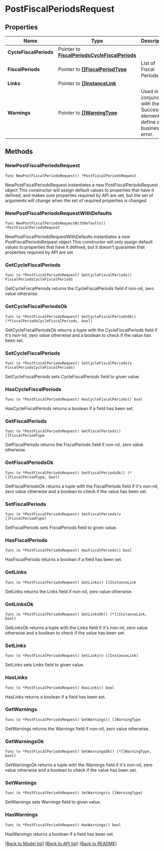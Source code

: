 # PostFiscalPeriodsRequest

## Properties

Name | Type | Description | Notes
------------ | ------------- | ------------- | -------------
**CycleFiscalPeriods** | Pointer to [**FiscalPeriodsCycleFiscalPeriods**](FiscalPeriodsCycleFiscalPeriods.md) |  | [optional] 
**FiscalPeriods** | Pointer to [**[]FiscalPeriodType**](FiscalPeriodType.md) | List of Fiscal Periods. | [optional] 
**Links** | Pointer to [**[]InstanceLink**](InstanceLink.md) |  | [optional] 
**Warnings** | Pointer to [**[]WarningType**](WarningType.md) | Used in conjunction with the Success element to define a business error. | [optional] 

## Methods

### NewPostFiscalPeriodsRequest

`func NewPostFiscalPeriodsRequest() *PostFiscalPeriodsRequest`

NewPostFiscalPeriodsRequest instantiates a new PostFiscalPeriodsRequest object
This constructor will assign default values to properties that have it defined,
and makes sure properties required by API are set, but the set of arguments
will change when the set of required properties is changed

### NewPostFiscalPeriodsRequestWithDefaults

`func NewPostFiscalPeriodsRequestWithDefaults() *PostFiscalPeriodsRequest`

NewPostFiscalPeriodsRequestWithDefaults instantiates a new PostFiscalPeriodsRequest object
This constructor will only assign default values to properties that have it defined,
but it doesn't guarantee that properties required by API are set

### GetCycleFiscalPeriods

`func (o *PostFiscalPeriodsRequest) GetCycleFiscalPeriods() FiscalPeriodsCycleFiscalPeriods`

GetCycleFiscalPeriods returns the CycleFiscalPeriods field if non-nil, zero value otherwise.

### GetCycleFiscalPeriodsOk

`func (o *PostFiscalPeriodsRequest) GetCycleFiscalPeriodsOk() (*FiscalPeriodsCycleFiscalPeriods, bool)`

GetCycleFiscalPeriodsOk returns a tuple with the CycleFiscalPeriods field if it's non-nil, zero value otherwise
and a boolean to check if the value has been set.

### SetCycleFiscalPeriods

`func (o *PostFiscalPeriodsRequest) SetCycleFiscalPeriods(v FiscalPeriodsCycleFiscalPeriods)`

SetCycleFiscalPeriods sets CycleFiscalPeriods field to given value.

### HasCycleFiscalPeriods

`func (o *PostFiscalPeriodsRequest) HasCycleFiscalPeriods() bool`

HasCycleFiscalPeriods returns a boolean if a field has been set.

### GetFiscalPeriods

`func (o *PostFiscalPeriodsRequest) GetFiscalPeriods() []FiscalPeriodType`

GetFiscalPeriods returns the FiscalPeriods field if non-nil, zero value otherwise.

### GetFiscalPeriodsOk

`func (o *PostFiscalPeriodsRequest) GetFiscalPeriodsOk() (*[]FiscalPeriodType, bool)`

GetFiscalPeriodsOk returns a tuple with the FiscalPeriods field if it's non-nil, zero value otherwise
and a boolean to check if the value has been set.

### SetFiscalPeriods

`func (o *PostFiscalPeriodsRequest) SetFiscalPeriods(v []FiscalPeriodType)`

SetFiscalPeriods sets FiscalPeriods field to given value.

### HasFiscalPeriods

`func (o *PostFiscalPeriodsRequest) HasFiscalPeriods() bool`

HasFiscalPeriods returns a boolean if a field has been set.

### GetLinks

`func (o *PostFiscalPeriodsRequest) GetLinks() []InstanceLink`

GetLinks returns the Links field if non-nil, zero value otherwise.

### GetLinksOk

`func (o *PostFiscalPeriodsRequest) GetLinksOk() (*[]InstanceLink, bool)`

GetLinksOk returns a tuple with the Links field if it's non-nil, zero value otherwise
and a boolean to check if the value has been set.

### SetLinks

`func (o *PostFiscalPeriodsRequest) SetLinks(v []InstanceLink)`

SetLinks sets Links field to given value.

### HasLinks

`func (o *PostFiscalPeriodsRequest) HasLinks() bool`

HasLinks returns a boolean if a field has been set.

### GetWarnings

`func (o *PostFiscalPeriodsRequest) GetWarnings() []WarningType`

GetWarnings returns the Warnings field if non-nil, zero value otherwise.

### GetWarningsOk

`func (o *PostFiscalPeriodsRequest) GetWarningsOk() (*[]WarningType, bool)`

GetWarningsOk returns a tuple with the Warnings field if it's non-nil, zero value otherwise
and a boolean to check if the value has been set.

### SetWarnings

`func (o *PostFiscalPeriodsRequest) SetWarnings(v []WarningType)`

SetWarnings sets Warnings field to given value.

### HasWarnings

`func (o *PostFiscalPeriodsRequest) HasWarnings() bool`

HasWarnings returns a boolean if a field has been set.


[[Back to Model list]](../README.md#documentation-for-models) [[Back to API list]](../README.md#documentation-for-api-endpoints) [[Back to README]](../README.md)


